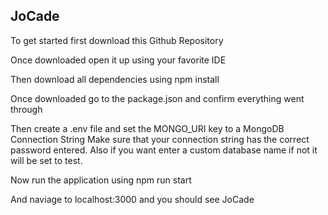 ## JoCade

To get started first download this Github Repository

Once downloaded open it up using your favorite IDE 

Then download all dependencies using npm install

Once downloaded go to the package.json and confirm everything went through

Then create a .env file and set the MONGO_URI key to a MongoDB Connection String
Make sure that your connection string has the correct password entered. Also if 
you want enter a custom database name if not it will be set to test. 

Now run the application using npm run start

And naviage to localhost:3000 and you should see JoCade
